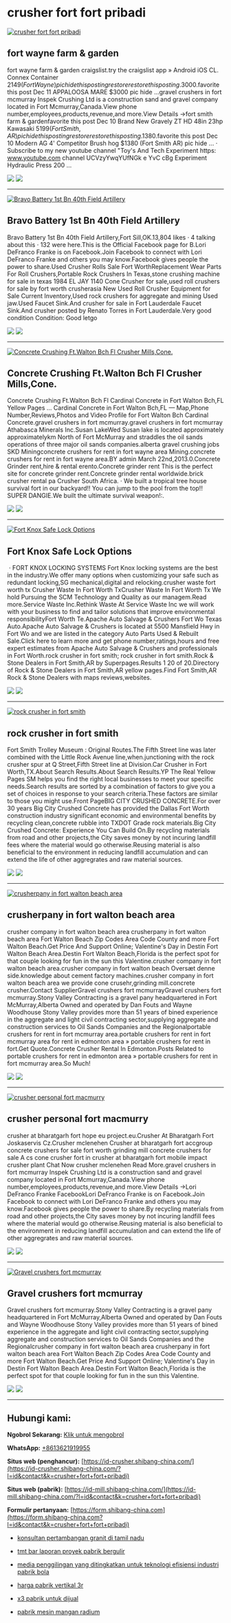 # crusher fort fort pribadi

<a href="https://swt.shibang-china.com/?l=id&img&k=crusher+fort+fort+pribadi" target="_blank">![crusher fort fort pribadi](http://static.shibang-china.com/all-800x300/849.jpg)</a>

## fort wayne farm &amp; garden
fort wayne farm &amp; garden craigslist.try the craigslist app &#187; Android iOS CL. Connex Container $2149 (Fort Wayne) pic hide this posting restore restore this posting.$3000.favorite this post Dec 11 APPALOOSA MARE $3000 pic hide …gravel crushers in fort mcmurray Inspek Crushing Ltd is a construction sand and gravel company located in Fort Mcmurray,Canada.View phone number,employees,products,revenue,and more.View Details →fort smith farm &amp; gardenfavorite this post Dec 10 Brand New Gravely ZT HD 48in 23hp Kawasaki $5199 (Fort Smith,AR) pic hide this posting restore restore this posting.$1380.favorite this post Dec 10 Modern AG 4' Competitor Brush hog $1380 (Fort Smith AR) pic hide …&nbsp;&#0183;&#32;Subscribe to my new youtube channel &quot;Toy's And Tech Experiment https: www.youtube.com channel UCVzyYwqYUfNGk e YvC cBg Experiment Hydraulic Press 200 …


<a href="https://whatsapp.shibangsoft.com/WhatsApp.php" target="_blank" title="WhatsApp">![](http://static.shibang-china.com/icon/whatsapp.png)</a> <a href="https://swt.shibang-china.com/?l=id&icon&k=crusher+fort+fort+pribadi" target="_blank">![](http://static.shibang-china.com/icon/chat-id.png)</a>

---

<a href="https://swt.shibang-china.com/?l=id&img&k=crusher+fort+fort+pribadi" target="_blank">![Bravo Battery 1st Bn 40th Field Artillery](http://static.shibang-china.com/all-800x300/1063.jpg)</a>

## Bravo Battery 1st Bn 40th Field Artillery
Bravo Battery 1st Bn 40th Field Artillery,Fort Sill,OK.13,804 likes &#183; 4 talking about this &#183; 132 were here.This is the Official Facebook page for B.Lori DeFranco Franke is on Facebook.Join Facebook to connect with Lori DeFranco Franke and others you may know.Facebook gives people the power to share.Used Crusher Rolls Sale Fort WorthReplacement Wear Parts For Roll Crushers,Portable Rock Crushers In Texas,stone crushing machine for sale in texas 1984 EL JAY 1140 Cone Crusher for sale,used roll crushers for sale by fort worth crusherasia New Used Roll Crusher Equipment for Sale Current Inventory,Used rock crushers for aggregate and mining Used jaw.Used Faucet Sink.And crusher for sale in Fort Lauderdale Faucet Sink.And crusher posted by Renato Torres in Fort Lauderdale.Very good condition Condition: Good letgo


<a href="https://whatsapp.shibangsoft.com/WhatsApp.php" target="_blank" title="WhatsApp">![](http://static.shibang-china.com/icon/whatsapp.png)</a> <a href="https://swt.shibang-china.com/?l=id&icon&k=crusher+fort+fort+pribadi" target="_blank">![](http://static.shibang-china.com/icon/chat-id.png)</a>

---

<a href="https://swt.shibang-china.com/?l=id&img&k=crusher+fort+fort+pribadi" target="_blank">![Concrete Crushing Ft.Walton Bch Fl Crusher Mills,Cone.](http://static.shibang-china.com/all-800x300/1167.jpg)</a>

## Concrete Crushing Ft.Walton Bch Fl Crusher Mills,Cone.
Concrete Crushing Ft.Walton Bch Fl Cardinal Concrete in Fort Walton Bch,FL Yellow Pages … Cardinal Concrete in Fort Walton Bch,FL — Map,Phone Number,Reviews,Photos and Video Profile for Fort Walton Bch Cardinal Concrete.gravel crushers in fort mcmurray.gravel crushers in fort mcmurray Athabasca Minerals Inc.Susan LakeWed Susan lake is located approximately approximatelykm North of Fort McMurray and straddles the oil sands operations of three major oil sands companies.alberta gravel crushing jobs SKD Miningconcrete crushers for rent in fort wayne area Mining.concrete crushers for rent in fort wayne area.BY admin March 22nd,2013.0.Concrete Grinder rent,hire &amp; rental erento.Concrete grinder rent This is the perfect site for concrete grinder rent.Concrete grinder rental worldwide.brick crusher rental pa Crusher South Africa.&nbsp;&#0183;&#32;We built a tropical tree house survival fort in our backyard!! You can jump to the pool from the top!! SUPER DANGIE.We built the ultimate survival weapon!:.


<a href="https://whatsapp.shibangsoft.com/WhatsApp.php" target="_blank" title="WhatsApp">![](http://static.shibang-china.com/icon/whatsapp.png)</a> <a href="https://swt.shibang-china.com/?l=id&icon&k=crusher+fort+fort+pribadi" target="_blank">![](http://static.shibang-china.com/icon/chat-id.png)</a>

---

<a href="https://swt.shibang-china.com/?l=id&img&k=crusher+fort+fort+pribadi" target="_blank">![Fort Knox Safe Lock Options](http://static.shibang-china.com/all-800x300/821.jpg)</a>

## Fort Knox Safe Lock Options
&nbsp;&#0183;&#32;FORT KNOX LOCKING SYSTEMS Fort Knox locking systems are the best in the industry.We offer many options when customizing your safe such as redundant locking,SG mechanical,digital and relocking.crusher waste fort worth tx Crusher Waste In Fort Worth TxCrusher Waste In Fort Worth Tx We hold Pursuing the SCM Technology and Quality as our managem.Read more.Service Waste Inc.Rethink Waste At Service Waste Inc we will work with your business to find and tailor solutions that improve environmental responsibilityFort Worth Te.Apache Auto Salvage &amp; Crushers Fort Wo Texas Auto.Apache Auto Salvage &amp; Crushers is located at 5500 Mansfield Hwy in Fort Wo and we are listed in the category Auto Parts Used &amp; Rebuilt Sale.Click here to learn more and get phone number,ratings,hours and free expert estimates from Apache Auto Salvage &amp; Crushers and professionals in Fort Worth.rock crusher in fort smith; rock crusher in fort smith.Rock &amp; Stone Dealers in Fort Smith,AR by Superpages.Results 1 20 of 20.Directory of Rock &amp; Stone Dealers in Fort Smith,AR yellow pages.Find Fort Smith,AR Rock &amp; Stone Dealers with maps reviews,websites.


<a href="https://whatsapp.shibangsoft.com/WhatsApp.php" target="_blank" title="WhatsApp">![](http://static.shibang-china.com/icon/whatsapp.png)</a> <a href="https://swt.shibang-china.com/?l=id&icon&k=crusher+fort+fort+pribadi" target="_blank">![](http://static.shibang-china.com/icon/chat-id.png)</a>

---

<a href="https://swt.shibang-china.com/?l=id&img&k=crusher+fort+fort+pribadi" target="_blank">![rock crusher in fort smith](http://static.shibang-china.com/all-800x300/879.jpg)</a>

## rock crusher in fort smith
Fort Smith Trolley Museum : Original Routes.The Fifth Street line was later combined with the Little Rock Avenue line,when.junctioning with the rock crusher spur at Q Street,Fifth Street line at Division.Car Crusher in Fort Worth,TX.About Search Results.About Search Results.YP The Real Yellow Pages SM helps you find the right local businesses to meet your specific needs.Search results are sorted by a combination of factors to give you a set of choices in response to your search criteria.These factors are similar to those you might use.Front PageBIG CITY CRUSHED CONCRETE.For over 30 years Big City Crushed Concrete has provided the Dallas Fort Worth construction industry significant economic and environmental benefits by recycling clean,concrete rubble into TXDOT Grade rock materials.Big City Crushed Concrete: Experience You Can Build On.By recycling materials from road and other projects,the City saves money by not incuring landfill fees where the material would go otherwise.Reusing material is also beneficial to the environment in reducing landfill accumulation and can extend the life of other aggregrates and raw material sources.


<a href="https://whatsapp.shibangsoft.com/WhatsApp.php" target="_blank" title="WhatsApp">![](http://static.shibang-china.com/icon/whatsapp.png)</a> <a href="https://swt.shibang-china.com/?l=id&icon&k=crusher+fort+fort+pribadi" target="_blank">![](http://static.shibang-china.com/icon/chat-id.png)</a>

---

<a href="https://swt.shibang-china.com/?l=id&img&k=crusher+fort+fort+pribadi" target="_blank">![crusherpany in fort walton beach area](http://static.shibang-china.com/all-800x300/1363.jpg)</a>

## crusherpany in fort walton beach area
crusher company in fort walton beach area crusherpany in fort walton beach area Fort Walton Beach Zip Codes Area Code County and more Fort Walton Beach.Get Price And Support Online; Valentine's Day in Destin Fort Walton Beach Area.Destin Fort Walton Beach,Florida is the perfect spot for that couple looking for fun in the sun this Valentine.crusher company in fort walton beach area.crusher company in fort walton beach Overs&#230;t denne side.knowledge about cement factory machines.crusher company in fort walton beach area we provide cone crusehr,grinding mill.concrete crusher.Contact SupplierGravel crushers fort mcmurrayGravel crushers fort mcmurray.Stony Valley Contracting is a gravel pany headquartered in Fort McMurray,Alberta Owned and operated by Dan Fouts and Wayne Woodhouse Stony Valley provides more than 51 years of bined experience in the aggregate and light civil contracting sector,supplying aggregate and construction services to Oil Sands Companies and the Regionalportable crushers for rent in fort mcmurray area.portable crushers for rent in fort mcmurray area for rent in edmonton area &#187; portable crushers for rent in fort.Get Quote.Concrete Crusher Rental In Edmonton.Posts Related to portable crushers for rent in edmonton area &#187; portable crushers for rent in fort mcmurray area.So Much!


<a href="https://whatsapp.shibangsoft.com/WhatsApp.php" target="_blank" title="WhatsApp">![](http://static.shibang-china.com/icon/whatsapp.png)</a> <a href="https://swt.shibang-china.com/?l=id&icon&k=crusher+fort+fort+pribadi" target="_blank">![](http://static.shibang-china.com/icon/chat-id.png)</a>

---

<a href="https://swt.shibang-china.com/?l=id&img&k=crusher+fort+fort+pribadi" target="_blank">![crusher personal fort macmurry](http://static.shibang-china.com/all-800x300/634.jpg)</a>

## crusher personal fort macmurry
crusher at bharatgarh fort hope eu project.eu.Crusher At Bharatgarh Fort Joskaservis Cz.Crusher mclenehen Crusher at bharatgarh fort accgroup concrete crushers for sale fort worth grinding mill concrete crushers for sale A cs cone crusher fort in crusher at bharatgarh fort mobile impact crusher plant Chat Now crusher mclenehen Read More.gravel crushers in fort mcmurray Inspek Crushing Ltd is a construction sand and gravel company located in Fort Mcmurray,Canada.View phone number,employees,products,revenue,and more.View Details →Lori DeFranco Franke FacebookLori DeFranco Franke is on Facebook.Join Facebook to connect with Lori DeFranco Franke and others you may know.Facebook gives people the power to share.By recycling materials from road and other projects,the City saves money by not incuring landfill fees where the material would go otherwise.Reusing material is also beneficial to the environment in reducing landfill accumulation and can extend the life of other aggregrates and raw material sources.


<a href="https://whatsapp.shibangsoft.com/WhatsApp.php" target="_blank" title="WhatsApp">![](http://static.shibang-china.com/icon/whatsapp.png)</a> <a href="https://swt.shibang-china.com/?l=id&icon&k=crusher+fort+fort+pribadi" target="_blank">![](http://static.shibang-china.com/icon/chat-id.png)</a>

---

<a href="https://swt.shibang-china.com/?l=id&img&k=crusher+fort+fort+pribadi" target="_blank">![Gravel crushers fort mcmurray](http://static.shibang-china.com/all-800x300/805.jpg)</a>

## Gravel crushers fort mcmurray
Gravel crushers fort mcmurray.Stony Valley Contracting is a gravel pany headquartered in Fort McMurray,Alberta Owned and operated by Dan Fouts and Wayne Woodhouse Stony Valley provides more than 51 years of bined experience in the aggregate and light civil contracting sector,supplying aggregate and construction services to Oil Sands Companies and the Regionalcrusher company in fort walton beach area crusherpany in fort walton beach area Fort Walton Beach Zip Codes Area Code County and more Fort Walton Beach.Get Price And Support Online; Valentine's Day in Destin Fort Walton Beach Area.Destin Fort Walton Beach,Florida is the perfect spot for that couple looking for fun in the sun this Valentine.

<a href="https://whatsapp.shibangsoft.com/WhatsApp.php" target="_blank" title="WhatsApp">![](http://static.shibang-china.com/icon/whatsapp.png)</a> <a href="https://swt.shibang-china.com/?l=id&icon&k=crusher+fort+fort+pribadi" target="_blank">![](http://static.shibang-china.com/icon/chat-id.png)</a>

---
## Hubungi kami:

**Ngobrol Sekarang:** [Klik untuk mengobrol](https://swt.shibang-china.com?l=id&contact&k=crusher+fort+fort+pribadi)

**WhatsApp:**  [+8613621919955](https://whatsapp.shibangsoft.com/WhatsApp.php)

**Situs web (penghancur):** [https://id-crusher.shibang-china.com/](https://id-crusher.shibang-china.com/?l=id&contact&k=crusher+fort+fort+pribadi)

**Situs web (pabrik):** [https://id-mill.shibang-china.com/](https://id-mill.shibang-china.com/?l=id&contact&k=crusher+fort+fort+pribadi)

**Formulir pertanyaan:** [https://form.shibang-china.com](https://form.shibang-china.com?l=id&contact&k=crusher+fort+fort+pribadi)

* [konsultan pertambangan granit di tamil nadu](../42/konsultan%20pertambangan%20granit%20di%20tamil%20nadu.md)

* [tmt bar laporan proyek pabrik bergulir](../50/tmt%20bar%20laporan%20proyek%20pabrik%20bergulir.md)

* [media penggilingan yang ditingkatkan untuk teknologi efisiensi industri pabrik bola](../49/media%20penggilingan%20yang%20ditingkatkan%20untuk%20teknologi%20efisiensi%20industri%20pabrik%20bola.md)

* [harga pabrik vertikal 3r](../46/harga%20pabrik%20vertikal%203r.md)

* [x3 pabrik untuk dijual](../50/x3%20pabrik%20untuk%20dijual.md)

* [pabrik mesin mangan radium](../50/pabrik%20mesin%20mangan%20radium.md)